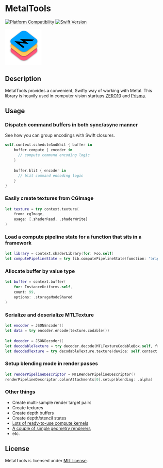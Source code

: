 # MetalTools

[![Platform Compatibility](https://img.shields.io/badge/Platforms-iOS%20|%20macOS-brightgreen)](https://swift.org/platforms/)
[![Swift Version](https://img.shields.io/badge/Swift-5.9-orange)](https://swift.org)

<p align="left">
    <img src="Media/MetalTools.png", width="120">
</p>

## Description

MetalTools provides a convenient, Swifty way of working with Metal. This library is heavily used in computer vision startups [ZERO10](https://zero10.ar) and [Prisma](https://prisma-ai.com).

## Usage

### Dispatch command buffers in both sync/async manner

See how you can group encodings with Swift closures.

```swift
self.context.scheduleAndWait { buffer in
    buffer.compute { encoder in
      // compute command encoding logic
    }

    buffer.blit { encoder in
      // blit command encoding logic
    }
}
```

### Easily create textures from CGImage

```swift
let texture = try context.texture(
    from: cgImage,
    usage: [.shaderRead, .shaderWrite]
)
```

### Load a compute pipeline state for a function that sits in a framework

```swift
let library = context.shaderLibrary(for: Foo.self)
let computePipelineState = try lib.computePipelineState(function: "brightness")
```

### Allocate buffer by value type

```swift
let buffer = context.buffer(
    for: InstanceUniforms.self,
    count: 99,
    options: .storageModeShared
)
```

### Serialize and deserialize MTLTexture 

```swift
let encoder = JSONEncoder()
let data = try encoder.encode(texture.codable())

let decoder = JSONDecoder()
let decodableTexture = try decoder.decode(MTLTextureCodableBox.self, from: data)
let decodedTexture = try decodableTexture.texture(device: self.context.device)
```

### Setup blending mode in render passes

```swift
let renderPipelineDescriptor = MTLRenderPipelineDescriptor()
renderPipelineDescriptor.colorAttachments[0].setup(blending: .alpha)
```

### Other things

- Create multi-sample render target pairs
- Create textures
- Create depth buffers
- Create depth/stencil states
- [Lots of ready-to-use compute kernels](Sources/MetalComputeTools/Kernels)
- [A couple of simple geometry renderers](Sources/MetalRenderingTools/Renderers)
- etc.

## License

MetalTools is licensed under [MIT license](LICENSE).
